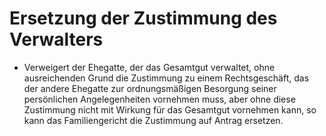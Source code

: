 # Ersetzung der Zustimmung des Verwalters

- Verweigert der Ehegatte, der das Gesamtgut verwaltet, ohne ausreichenden Grund die Zustimmung zu einem Rechtsgeschäft, das der andere Ehegatte zur ordnungsmäßigen Besorgung seiner persönlichen Angelegenheiten vornehmen muss, aber ohne diese Zustimmung nicht mit Wirkung für das Gesamtgut vornehmen kann, so kann das Familiengericht die Zustimmung auf Antrag ersetzen.

